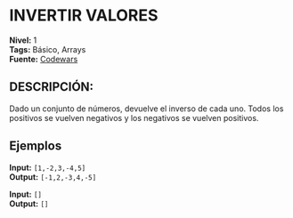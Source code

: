 # INVERTIR VALORES

**Nivel:** 1
<br>
**Tags:** Básico, Arrays
<br>
**Fuente:** [Codewars](https://www.codewars.com/kata/5899dc03bc95b1bf1b0000ad)

## DESCRIPCIÓN:

Dado un conjunto de números, devuelve el inverso de cada uno. Todos los positivos se vuelven negativos y los negativos se vuelven positivos.

## Ejemplos

**Input:** `[1,-2,3,-4,5]`
<br>
**Output:** `[-1,2,-3,4,-5]`

**Input:** `[]`
<br>
**Output:** `[]`
